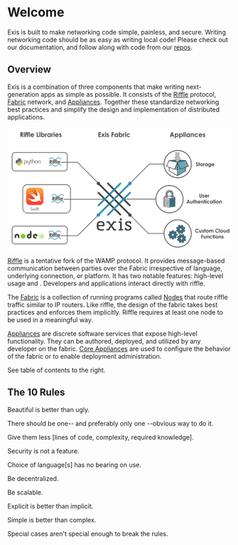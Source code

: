 # Welcome

Exis is built to make networking code simple, painless, and secure. Writing networking code should be as easy as writing local code!
Please check out our documentation, and follow along with code from our [repos](https://github.com/exis-io).

## Overview

Exis is a combination of three components that make writing next-generation apps as simple as possible. It consists of the [Riffle](/pages/riffle/Riffle.md) protocol, [Fabric](/pages/fabric/Fabric.md) network, and [Appliances](/pages/appliances/Appliances.md). Together these standardize networking best practices and simplify the design and implementation of distributed applications. 

![Exis Overview](/img/exis_docs_overview.svg)

[Riffle](/pages/installing/gettingStarted.md) is a tentative fork of the WAMP protocol. It provides message-based communication between parties over the Fabric irrespective of language, underlying connection, or platform. It has two notable features: high-level usage and . Developers and applications interact directly with riffle. 

The [Fabric](/pages/fabric/Fabric.md) is a collection of running programs called [Nodes](/pages/fabric/Node.md) that route riffle traffic similar to IP routers. Like riffle, the design of the fabric takes best practices and enforces them implicitly. Riffle requires at least one node to be used in a meaningful way.

[Appliances](/pages/appliances/Appliances.md) are discrete software services that expose high-level functionality. They can be authored, deployed, and utilized by any developer on the fabric. [Core Appliances](/pages/appliances/Core.md) are used to configure the behavior of the fabric or to enable deployment administration. 

See table of contents to the right. 

## The 10 Rules

Beautiful is better than ugly.

There should be one-- and preferably only one --obvious way to do it.

Give them less [lines of code, complexity, required knowledge].

Security is not a feature. 

Choice of language[s] has no bearing on use.

Be decentralized.

Be scalable. 

Explicit is better than implicit.

Simple is better than complex.

Special cases aren't special enough to break the rules. 


[riffle]:/pages/installing/gettingStarted.md


<!-- [Riffle](/pages/installing/gettingStarted.md
[Resin.io][resin] 

[Resin.io][resin] makes it simple to deploy, update, and maintain code running on remote devices. We are bringing the web development and deployment workflow to hardware. Using tools like git and docker to allow you to seamlessly update all your embedded linux devices in the wild. We handle cross-compilation, device monitoring, VPNs, and log collection, so you can focus on your product and not the infrastructure.

To get started with resin.io, first read [understanding resin.io][understanding] or you can jump right in with [installing resin.io][installing] to start provisioning some devices and pushing code.

Have fun!

If you have any further questions drop us a mail at **hello@resin.io**.

[resin]:http://resin.io
[installing]:/pages/installing/gettingStarted.md
[understanding]:/pages/understanding/understanding-code-deployment.md -->
